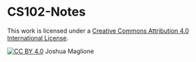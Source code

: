 # CS102-Notes

This work is licensed under a [Creative Commons Attribution 4.0 International License][cc-by].

[![CC BY 4.0][cc-by-image]][cc-by] 
Joshua Maglione

[cc-by]: http://creativecommons.org/licenses/by/4.0/
[cc-by-image]: https://i.creativecommons.org/l/by/4.0/88x31.png
[cc-by-shield]: https://img.shields.io/badge/License-CC%20BY%204.0-lightgrey.svg